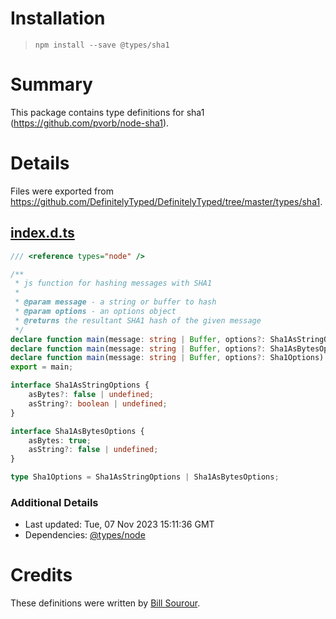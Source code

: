 # Installation
> `npm install --save @types/sha1`

# Summary
This package contains type definitions for sha1 (https://github.com/pvorb/node-sha1).

# Details
Files were exported from https://github.com/DefinitelyTyped/DefinitelyTyped/tree/master/types/sha1.
## [index.d.ts](https://github.com/DefinitelyTyped/DefinitelyTyped/tree/master/types/sha1/index.d.ts)
````ts
/// <reference types="node" />

/**
 * js function for hashing messages with SHA1
 *
 * @param message - a string or buffer to hash
 * @param options - an options object
 * @returns the resultant SHA1 hash of the given message
 */
declare function main(message: string | Buffer, options?: Sha1AsStringOptions): string;
declare function main(message: string | Buffer, options?: Sha1AsBytesOptions): Uint8Array;
declare function main(message: string | Buffer, options?: Sha1Options): string | Uint8Array;
export = main;

interface Sha1AsStringOptions {
    asBytes?: false | undefined;
    asString?: boolean | undefined;
}

interface Sha1AsBytesOptions {
    asBytes: true;
    asString?: false | undefined;
}

type Sha1Options = Sha1AsStringOptions | Sha1AsBytesOptions;

````

### Additional Details
 * Last updated: Tue, 07 Nov 2023 15:11:36 GMT
 * Dependencies: [@types/node](https://npmjs.com/package/@types/node)

# Credits
These definitions were written by [Bill Sourour](https://github.com/arcdev1).
